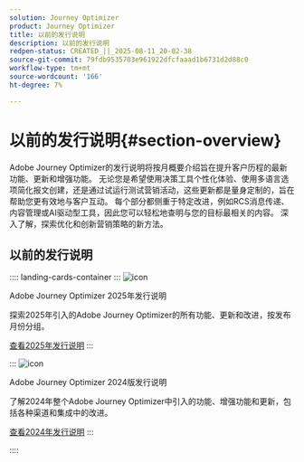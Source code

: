 ```yaml
---
solution: Journey Optimizer
product: Journey Optimizer
title: 以前的发行说明
description: 以前的发行说明
redpen-status: CREATED_||_2025-08-11_20-02-38
source-git-commit: 79fdb9535703e961922dfcfaaad1b6731d2d88c0
workflow-type: tm+mt
source-wordcount: '166'
ht-degree: 7%

---
```



# 以前的发行说明{#section-overview}

Adobe Journey Optimizer的发行说明将按月概要介绍旨在提升客户历程的最新功能、更新和增强功能。 无论您是希望使用决策工具个性化体验、使用多语言选项简化报文创建，还是通过试运行测试营销活动，这些更新都是量身定制的，旨在帮助您更有效地与客户互动。 每个部分都侧重于特定改进，例如RCS消息传递、内容管理或AI驱动型工具，因此您可以轻松地查明与您的目标最相关的内容。 深入了解，探索优化和创新营销策略的新方法。

## 以前的发行说明

:::: landing-cards-container
:::
![icon](https://cdn.experienceleague.adobe.com/icons/list-check.svg)

Adobe Journey Optimizer 2025年发行说明

探索2025年引入的Adobe Journey Optimizer的所有功能、更新和改进，按发布月份分组。

[查看2025年发行说明](../using/rn/release-notes-2025.md)
:::

:::
![icon](https://cdn.experienceleague.adobe.com/icons/list-check.svg)

Adobe Journey Optimizer 2024版发行说明

了解2024年整个Adobe Journey Optimizer中引入的功能、增强功能和更新，包括各种渠道和集成中的改进。

[查看2024年发行说明](../using/rn/release-notes-2024.md)
:::

::::
